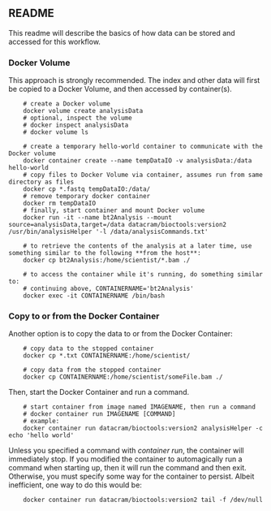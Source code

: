 ## README
This readme will describe the basics of how data can be stored and accessed for this workflow.

### Docker Volume
This approach is strongly recommended. The index and other data will first be copied to a Docker Volume, and then accessed by container(s).


        # create a Docker volume
        docker volume create analysisData
        # optional, inspect the volume
        # docker inspect analysisData
        # docker volume ls
        
        # create a temporary hello-world container to communicate with the Docker volume
        docker container create --name tempDataIO -v analysisData:/data hello-world
        # copy files to Docker Volume via container, assumes run from same directory as files
        docker cp *.fastq tempDataIO:/data/
        # remove temporary docker container
        docker rm tempDataIO
        # finally, start container and mount Docker volume
        docker run -it --name bt2Analysis --mount source=analysisData,target=/data datacram/bioctools:version2 /usr/bin/analysisHelper '-l /data/analysisCommands.txt'
        
        # to retrieve the contents of the analysis at a later time, use something similar to the following **from the host**:
        docker cp bt2Analysis:/home/scientist/*.bam ./
        
        # to access the container while it's running, do something similar to:
        # continuing above, CONTAINERNAME='bt2Analysis'
        docker exec -it CONTAINERNAME /bin/bash
        
### Copy to or from the Docker Container
Another option is to copy the data to or from the Docker Container:

        # copy data to the stopped container
        docker cp *.txt CONTAINERNAME:/home/scientist/
        
        # copy data from the stopped container
        docker cp CONTAINERNAME:/home/scientist/someFile.bam ./
        
Then, start the Docker Container and run a command.

        # start container from image named IMAGENAME, then run a command 
        # docker container run IMAGENAME [COMMAND]
        # example:
        docker container run datacram/bioctools:version2 analysisHelper -c echo 'hello world'

Unless you specified a command with *container run*, the container will immediately stop. 
If you modified the container to automagically run a command when starting up, then it will run the command and then exit. 
Otherwise, you must specify some way for the container to persist. Albeit inefficient, one way to do this would be:

        docker container run datacram/bioctools:version2 tail -f /dev/null
        

